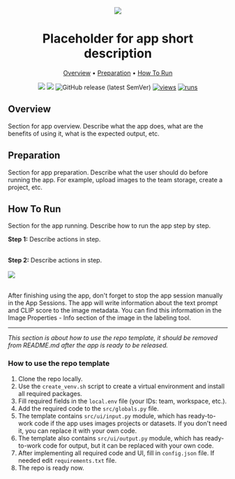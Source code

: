 <div align="center" markdown>
<img src="poster placeholder"/>

# Placeholder for app short description

<p align="center">
  <a href="#Overview">Overview</a> •
  <a href="#Preparation">Preparation</a> •
  <a href="#How-To-Run">How To Run</a>
</p>

[![](https://img.shields.io/badge/supervisely-ecosystem-brightgreen)](../../../../supervisely-ecosystem/PLACEHOLDER-FOR-APP-PATH)
[![](https://img.shields.io/badge/slack-chat-green.svg?logo=slack)](https://supervise.ly/slack)
![GitHub release (latest SemVer)](https://img.shields.io/github/v/release/supervisely-ecosystem/PLACEHOLDER-FOR-APP-PATH)
[![views](https://app.supervise.ly/img/badges/views/supervisely-ecosystem/PLACEHOLDER-FOR-APP-PATH.png)](https://supervise.ly)
[![runs](https://app.supervise.ly/img/badges/runs/supervisely-ecosystem/PLACEHOLDER-FOR-APP-PATH.png)](https://supervise.ly)

</div>

## Overview

Section for app overview. Describe what the app does, what are the benefits of using it, what is the expected output, etc.

## Preparation

Section for app preparation. Describe what the user should do before running the app. For example, upload images to the team storage, create a project, etc.

## How To Run

Section for the app running. Describe how to run the app step by step.

**Step 1:** Describe actions in step.<br><br>

**Step 2:** Describe actions in step.<br><br>
<img src="placeholder for screenshot"/><br><br>

After finishing using the app, don't forget to stop the app session manually in the App Sessions. The app will write information about the text prompt and CLIP score to the image metadata. You can find this information in the Image Properties - Info section of the image in the labeling tool.

---

_This section is about how to use the repo template, it should be removed from README.md after the app is ready to be released._<br>

### How to use the repo template

1. Clone the repo locally.
2. Use the `create_venv.sh` script to create a virtual environment and install all required packages.
3. Fill required fields in the `local.env` file (your IDs: team, workspace, etc.).
4. Add the required code to the `src/globals.py` file.
5. The template contains `src/ui/input.py` module, which has ready-to-work code if the app uses images projects or datasets. If you don't need it, you can replace it with your own code.
6. The template also contains `src/ui/output.py` module, which has ready-to-work code for output, but it can be replaced with your own code.
7. After implementing all required code and UI, fill in `config.json` file. If needed edit `requirements.txt` file.
8. The repo is ready now.
